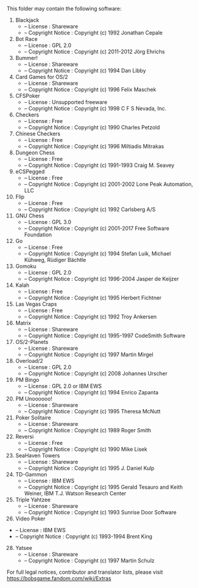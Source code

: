 ﻿This folder may contain the following software:

1. Blackjack
   - – License : Shareware
   - – Copyright Notice : Copyright (c) 1992 Jonathan Cepale
2. Bot Race
   - – License : GPL 2.0
   - – Copyright Notice : Copyright (c) 2011-2012 Jörg Ehrichs
3. Bummer!
   - – License : Shareware
   - – Copyright Notice : Copyright (c) 1994 Dan Libby
4. Card Games for OS/2
   - – License : Shareware
   - – Copyright Notice : Copyright (c) 1996 Felix Maschek
5. CFSPoker
   - – License : Unsupported freeware
   - – Copyright Notice : Copyright (c) 1998 C F S Nevada, Inc.
6. Checkers
   - – License : Free
   - – Copyright Notice : Copyright (c) 1990 Charles Petzold
7. Chinese Checkers
   - – License : Free
   - – Copyright Notice : Copyright (c) 1996 Miltiadis Mitrakas
8. Dungeon Chess
   - – License : Free
   - – Copyright Notice : Copyright (c) 1991-1993 Craig M. Seavey
9. eCSPegged
   - – License : Free
   - – Copyright Notice : Copyright (c) 2001-2002 Lone Peak Automation, LLC
10. Flip
    - – License : Free
    - – Copyright Notice : Copyright (c) 1992 Carlsberg A/S
11. GNU Chess
    - – License : GPL 3.0
    - – Copyright Notice : Copyright (c) 2001-2017 Free Software Foundation
12. Go
    - – License : Free
    - – Copyright Notice : Copyright (c) 1994 Stefan Luik, Michael Kühweg, Rüdiger Bächtle
13. Gomoku
    - – License : GPL 2.0
    - – Copyright Notice : Copyright (c) 1996-2004 Jasper de Keijzer
14. Kalah
    - – License : Free
    - – Copyright Notice : Copyright (c) 1995 Herbert Fichtner
15. Las Vegas Craps
    - – License : Free
    - – Copyright Notice : Copyright (c) 1992 Troy Ankersen
16. Matrix
    - – License : Shareware
    - – Copyright Notice : Copyright (c) 1995-1997 CodeSmith Software
17. OS/2-Planets
    - – License : Shareware
    - – Copyright Notice : Copyright (c) 1997 Martin Mirgel
18. Overload/2
    - – License : GPL 2.0
    - – Copyright Notice : Copyright (c) 2008 Johannes Urscher
19. PM Bingo
    - – License : GPL 2.0 or IBM EWS
    - – Copyright Notice : Copyright (c) 1994 Enrico Zapanta
20. PM Unoooooo!
    - – License : Shareware
    - – Copyright Notice : Copyright (c) 1995 Theresa McNutt
21. Poker Solitaire
    - – License : Shareware
    - – Copyright Notice : Copyright (c) 1989 Roger Smith
22. Reversi
    - – License : Free
    - – Copyright Notice : Copyright (c) 1990 Mike Lisek
23. SeaHaven Towers
    - – License : Shareware
    - – Copyright Notice : Copyright (c) 1995 J. Daniel Kulp
24. TD-Gammon
    - – License : IBM EWS
    - – Copyright Notice : Copyright (c) 1995 Gerald Tesauro and Keith Weiner, IBM T.J. Watson Research Center
25. Triple Yahtzee
    - – License : Shareware
    - – Copyright Notice : Copyright (c) 1993 Sunrise Door Software
26. Video Poker
   - – License : IBM EWS
   - – Copyright Notice : Copyright (c) 1993-1994 Brent King
28. Yatsee
    - – License : Shareware
    - – Copyright Notice : Copyright (c) 1997 Martin Schulz

For full legal notices, contributor and translator lists, please visit https://bobsgame.fandom.com/wiki/Extras
